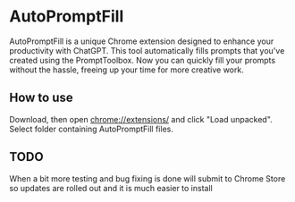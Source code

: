 # AutoPromptFill
AutoPromptFill is a unique Chrome extension designed to enhance your productivity with ChatGPT. This tool automatically fills prompts that you've created using the PromptToolbox. Now you can quickly fill your prompts without the hassle, freeing up your time for more creative work.

## How to use
Download, then open [chrome://extensions/](chrome://extensions/) and click "Load unpacked". Select folder containing AutoPromptFill files.

## TODO
When a bit more testing and bug fixing is done will submit to Chrome Store so updates are rolled out and it is much easier to install
